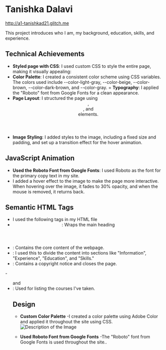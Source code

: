 # **Tanishka Dalavi**
http://a1-tanishkad21.glitch.me

This project introduces who I am, my background, education, skills, and experience.

## Technical Achievements
- **Styled page with CSS**: I used custom CSS to style the entire page, making it visually appealing:
- **Color Palette**: I created a consistent color scheme using CSS variables. The colors used include --color-light-gray, --color-beige, --color-brown, --color-dark-brown, and --color-gray. 
= **Typography**: I applied the "Roboto" font from Google Fonts for a clean appearance.
- **Page Layout**: I structured the page using <header>, <main>, and <footer> elements. 
- **Image Styling**: I added styles to the image, including a fixed size and padding, and set up a transition effect for the hover animation.

## JavaScript Animation
- **Used the Roboto Font from Google Fonts**: I used Roboto as the font for the primary copy text in my site.
- I added a hover effect to the image to make the page more interactive. When hovering over the image, it fades to 30% opacity, and when the mouse is removed, it returns back.

## Semantic HTML Tags
- I used the following tags in my HTML file
- <header>: Wraps the main heading 
- <main>: Contains the core content of the webpage.
- <section>: I used this to divide the content into sections like "Information", "Experience", "Education", and "Skills."
- <footer>: Contains a copyright notice and closes the page.
-<ul> and <li>: Used for listing the courses I've taken.

## Design
- **Custom Color Palette**
  -I created a color palette using Adobe Color and applied it throughout the site using CSS.
  ![Description of the Image](https://cdn.glitch.global/59deeade-7852-45b3-b9f0-c03b66293b53/Screenshot%202024-08-27%20at%205.19.12%E2%80%AFPM.png?v=1724902933490)

- **Used Roboto Font from Google Fonts**
  -The "Roboto" font from Google Fonts is used throughout the site..